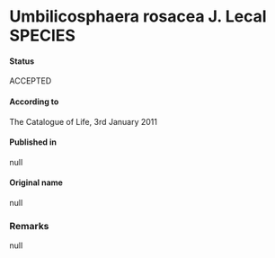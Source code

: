 Umbilicosphaera rosacea J. Lecal SPECIES
=======

#### Status
ACCEPTED

#### According to
The Catalogue of Life, 3rd January 2011

#### Published in
null

#### Original name
null

### Remarks
null